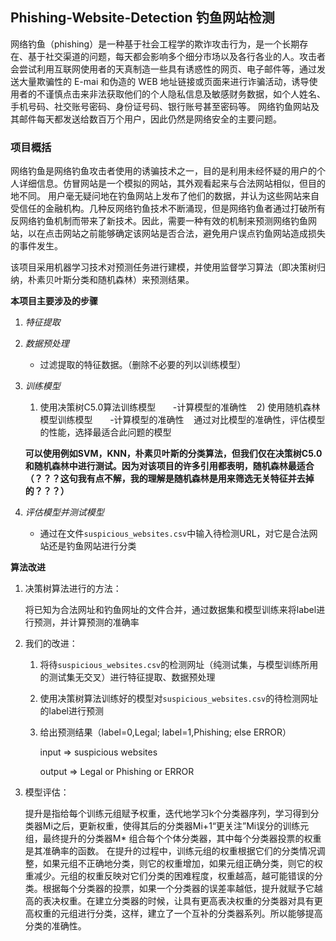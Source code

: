## Phishing-Website-Detection 钓鱼网站检测

网络钓鱼（phishing）是一种基于社会工程学的欺诈攻击行为，是一个长期存在、基于社交渠道的问题，每天都会影响多个细分市场以及各行各业的人。攻击者会尝试利用互联网使用者的天真制造一些具有诱惑性的网页、电子邮件等，通过发送大量欺骗性的 E-mai 和伪造的 WEB 地址链接或页面来进行诈骗活动，诱导使用者的不谨慎点击来非法获取他们的个人隐私信息及敏感财务数据，如个人姓名、手机号码、社交账号密码、身份证号码、银行账号甚至密码等。
网络钓鱼网站及其邮件每天都发送给数百万个用户，因此仍然是网络安全的主要问题。


### 项目概括

网络钓鱼是网络钓鱼攻击者使用的诱骗技术之一，目的是利用未经怀疑的用户的个人详细信息。仿冒网站是一个模拟的网站，其外观看起来与合法网站相似，但目的地不同。 用户毫无疑问地在钓鱼网站上发布了他们的数据，并认为这些网站来自受信任的金融机构。几种反网络钓鱼技术不断涌现，但是网络钓鱼者通过打破所有反网络钓鱼机制而带来了新技术。因此，需要一种有效的机制来预测网络钓鱼网站，以在点击网站之前能够确定该网站是否合法，避免用户误点钓鱼网站造成损失的事件发生。

该项目采用机器学习技术对预测任务进行建模，并使用监督学习算法（即决策树归纳，朴素贝叶斯分类和随机森林）来预测结果。

**本项目主要涉及的步骤**

1. _特征提取_
  
2. _数据预处理_
    - 过滤提取的特征数据。（删除不必要的列以训练模型）

3. _训练模型_
   
    1) 使用决策树C5.0算法训练模型
      -计算模型的准确性
   2) 使用随机森林模型训练模型
      -计算模型的准确性
   通过对比模型的准确性，评估模型的性能，选择最适合此问题的模型
  
   **可以使用例如SVM，KNN，朴素贝叶斯的分类算法，但我们仅在决策树C5.0和随机森林中进行测试。因为对该项目的许多引用都表明，随机森林最适合（？？？这句我有点不解，我的理解是随机森林是用来筛选无关特征并去掉的？？？）**

4. _评估模型并测试模型_
     - 通过在文件`suspicious_websites.csv`中输入待检测URL，对它是合法网站还是钓鱼网站进行分类
    

**算法改进**

1. 决策树算法进行的方法：

    将已知为合法网址和钓鱼网址的文件合并，通过数据集和模型训练来将label进行预测，并计算预测的准确率

2. 我们的改进：

    1) 将待`suspicious_websites.csv`的检测网址（纯测试集，与模型训练所用的测试集无交叉）进行特征提取、数据预处理
    
    2) 使用决策树算法训练好的模型对`suspicious_websites.csv`的待检测网址的label进行预测
    
    3) 给出预测结果（label=0,Legal; label=1,Phishing; else ERROR）
    
        input => suspicious websites

        output => Legal or Phishing or ERROR

3. 模型评估：

    提升是指给每个训练元组赋予权重，迭代地学习k个分类器序列，学习得到分类器Mi之后，更新权重，使得其后的分类器Mi+1“更关注”Mi误分的训练元组，最终提升的分类器M* 组合每个个体分类器，其中每个分类器投票的权重是其准确率的函数。
    在提升的过程中，训练元组的权重根据它们的分类情况调整，如果元组不正确地分类，则它的权重增加，如果元组正确分类，则它的权重减少。元组的权重反映对它们分类的困难程度，权重越高，越可能错误的分类。根据每个分类器的投票，如果一个分类器的误差率越低，提升就赋予它越高的表决权重。在建立分类器的时候，让具有更高表决权重的分类器对具有更高权重的元组进行分类，这样，建立了一个互补的分类器系列。所以能够提高分类的准确性。



